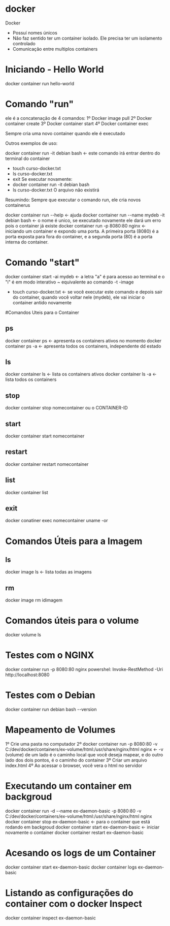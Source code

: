 # docker
Docker
- Possuí nomes únicos
- Não faz sentido ter um container isolado. Ele precisa ter um isolamento controlado
- Comunicação entre multiplos containers

# Iniciando - Hello World
docker container run hello-world

# Comando "run"
ele é a concatenação de 4 comandos:
 1º Docker image pull
 2º Docker container create
 3º Docker container start
 4º Docker container exec

Sempre cria uma novo container quando ele é executado

Outros exemplos de uso:

docker container run -it debian bash <- este comando irá entrar dentro do terminal do container
 - touch curso-docker.txt
 - ls curso-docker.txt
 - exit
 Se executar novamente:
 - docker container run -it debian bash 
 - ls curso-docker.txt
 O arquivo não existirá

Resumindo: Sempre que executar o comando run, ele cria novos containerus
 
docker container run --help <- ajuda
docker container run --name  mydeb -it debian bash <- o nome é unico, se executado novamente ele dará um erro pois o container já existe
docker container run -p 8080:80 nginx <- iniciando um container e expondo uma porta. A primeira porta (8080) é a porta exposta para fora do container, e a segunda porta (80) é a porta interna do container.

# Comando "start"
docker container start -ai mydeb <- a letra "a" é para acesso ao terminal e o "i" é em modo interativo ~ equivalente ao comando -t -image
 - touch curso-docker.txt <- se você executar este comando e depois sair do container, quando você voltar nele (mydeb), ele vai iniciar o container antido novamente

#Comandos Uteis para o Container

## ps
docker container ps <- apresenta os containers ativos no momento
docker container ps -a <- apresenta todos os containers, independente dd estado
## ls
docker container ls <- lista os containers ativos
docker container ls -a <- lista todos os containers
## stop
docker container stop nomecontainer ou o CONTAINER-ID
## start 
docker container start nomecontainer
## restart
docker container restart nomecontainer
## list
docker container list 
## exit
docker conatiner exec nomecontainer uname -or
 
# Comandos Úteis para a Imagem
## ls
docker image ls <- lista todas as imagens
## rm
docker image rm idimagem

# Comandos úteis para o volume 
docker volume ls 
 
# Testes com o NGINX
docker container run -p 8080:80 nginx
powershel: Invoke-RestMethod -Uri http://localhost:8080

# Testes com o Debian
docker container run debian bash --version

# Mapeamento de Volumes
1º Crie uma pasta no computador
2º docker container run -p 8080:80 -v C:/dev/docker/containers/ex-volume/html:/usr/share/nginx/html nginx <- -v (volume) de um lado é o caminho local que você deseja mapear, e do outro lado dos dois pontos, é o caminho do container
3º Criar um arquivo index.html
4º Ao acessar o browser, você vera o html no servidor

# Executando um container em backgroud
docker container run -d --name ex-daemon-basic -p 8080:80 -v C:/dev/docker/containers/ex-volume/html:/usr/share/nginx/html nginx
docker container stop ex-daemon-basic <- para o container que está rodando em backgroud
docker container start ex-daemon-basic <- iniciar novamente o container
docker container restart ex-daemon-basic

# Acesando os logs de um Container
docker container start ex-daemon-basic
docker container logs ex-daemon-basic

# Listando as configurações do container com o docker Inspect 
docker container inspect ex-daemon-basic

